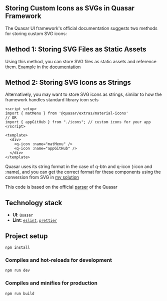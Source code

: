 ## Storing Custom Icons as SVGs in Quasar Framework

The Quasar UI framework's official documentation suggests two methods for storing custom SVG icons:

## Method 1: Storing SVG Files as Static Assets

Using this method, you can store SVG files as static assets and reference them. Example in the [documentation](https://quasar.dev/vue-components/icon#svg-use-way/)

## Method 2: Storing SVG Icons as Strings

Alternatively, you may want to store SVG icons as strings, similar to how the framework handles standard library icon sets

```
<script setup>
import { matMenu } from '@quasar/extras/material-icons'
// OR
import { appGitHub } from "./icons"; // custom icons for your app
</script>

<template>
  <div>
    <q-icon :name="matMenu" />
    <q-icon :name="appGitHub" />
  </div>
</template>
```

Quasar uses its string format in the case of q-btn and q-icon (:icon and :name), and you can get the correct format for these components using the conversion from SVG in [my solution](https://antoninik.github.io/svg-encoder-for-q-icon-quasar/)

This code is based on the official [parser](https://github.com/quasarframework/quasar/extra/build/utils/index.js/) of the Quasar

## Technology stack

- **UI**: [`Quasar`](https://quasar.dev/)
- **Lint**: [`eslint`](https://eslint.org/), [`prettier`](https://prettier.io/)

## Project setup

```
npm install
```

### Compiles and hot-reloads for development

```
npm run dev
```

### Compiles and minifies for production

```
npm run build
```

